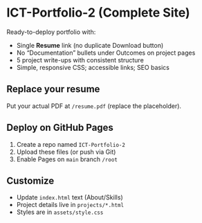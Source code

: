 
# ICT-Portfolio-2 (Complete Site)

Ready-to-deploy portfolio with:
- Single **Resume** link (no duplicate Download button)
- No “Documentation” bullets under Outcomes on project pages
- 5 project write-ups with consistent structure
- Simple, responsive CSS; accessible links; SEO basics

## Replace your resume
Put your actual PDF at `/resume.pdf` (replace the placeholder).

## Deploy on GitHub Pages
1. Create a repo named `ICT-Portfolio-2`
2. Upload these files (or push via Git)
3. Enable Pages on `main` branch `/root`

## Customize
- Update `index.html` text (About/Skills)
- Project details live in `projects/*.html`
- Styles are in `assets/style.css`
